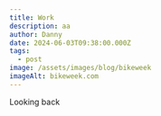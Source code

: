 ```yaml
---
title: Work
description: aa
author: Danny
date: 2024-06-03T09:38:00.000Z
tags:
  - post
image: /assets/images/blog/bikeweek
imageAlt: bikeweek.com
---
```

Looking back
